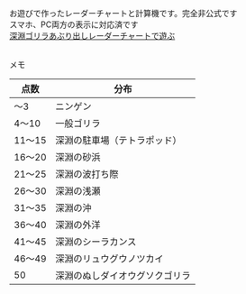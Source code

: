 お遊びで作ったレーダーチャートと計算機です。完全非公式です<br>
スマホ、PC両方の表示に対応済です<br>
[深淵ゴリラあぶり出しレーダーチャートで遊ぶ](https://ll4-hzn1l.github.io/uho-chart/max10_keisan_5chart.htm)　<br><br>

メモ<br>

| 点数   | 分布                                 |
|--------|--------------------------------------|
| ～3    | ニンゲン                             |
| 4～10  | 一般ゴリラ                           |
| 11～15 | 深淵の駐車場（テトラポッド）         |
| 16～20 | 深淵の砂浜                           |
| 21～25 | 深淵の波打ち際                       |
| 26～30 | 深淵の浅瀬                           |
| 31～35 | 深淵の沖                             |
| 36～40 | 深淵の外洋                           |
| 41～45 | 深淵のシーラカンス                   |
| 46～49 | 深淵のリュウグウノツカイ             |
| 50     | 深淵のぬしダイオウグソクゴリラ       |
